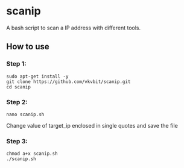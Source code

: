 # scanip
A bash script to scan a IP address with different tools.

## How to use

### Step 1:
```
sudo apt-get install -y 
git clone https://github.com/vkvbit/scanip.git
cd scanip
```

### Step 2:
```
nano scanip.sh
```
Change value of target_ip enclosed in single quotes and save the file

### Step 3:
```
chmod a+x scanip.sh
./scanip.sh
```
